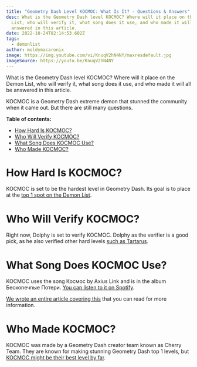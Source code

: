 ```yaml
---
title: "Geometry Dash Level KOCMOC: What Is It? - Questions & Answers"
desc: What is the Geometry Dash level KOCMOC? Where will it place on the Demon
  List, who will verify it, what song does it use, and who made it will all be
  answered in this article.
date: 2022-10-24T02:14:53.602Z
tags:
  - demonlist
author: moldymacaronix
image: https://img.youtube.com/vi/KnuqV2hN4NY/maxresdefault.jpg
imageSource: https://youtu.be/KnuqV2hN4NY
---
```

What is the Geometry Dash level KOCMOC? Where will it place on the Demon List, who will verify it, what song does it use, and who made it will all be answered in this article.

K﻿OCMOC is a Geometry Dash extreme demon that stunned the community when it came out. But there are still many questions.

**Table of contents:**

* [How Hard Is KOCMOC?](#how-hard-is-kocmoc%3F)
* [Who Will Verify KOCMOC?](#who-will-verify-kocmoc%3F)
* [What Song Does KOCMOC Use?](#what-song-does-kocmoc-use%3F)
* [Who Made KOCMOC?](#who-made-kocmoc%3F)

# How Hard Is KOCMOC?

K﻿OCMOC is set to be the hardest level in Geometry Dash. Its goal is to place at the [top 1 spot on the Demon List](/posts/geometry-dash-demon-list-what-are-the-top-extreme-demons-2022/).

# Who Will Verify KOCMOC?

Right now, Dolphy is set to verify KOCMOC. Dolphy as the verifier is a good pick, as he also verified other hard levels [such as Tartarus](/posts/geometry-dash-tartarus-falls-from-top-10-after-2-years/).

# What Song Does KOCMOC Use?

K﻿OCMOC uses the song Космос by Axius Link and is in the album Беcкоnечnые Потеpи. [You can listen to it on Spotify](https://open.spotify.com/track/5Va4ybaMgvUK4qC2OjxVP8).

[We wrote an entire article covering this](/posts/geometry-dash-kocmoc-song-where-to-listen-more/) that you can read for more information.

# Who Made KOCMOC?

K﻿OCMOC was made by a Geometry Dash creator team known as Cherry Team. They are known for making stunning Geometry Dash top 1 levels, but [KOCMOC might be their best level by far](/posts/geometry-dash-kocmoc-new-upcoming-top-1-extreme-demon/).